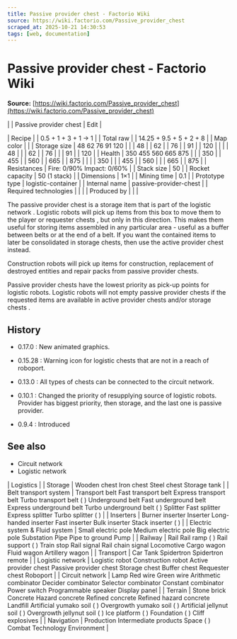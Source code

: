 ```yaml
---
title: Passive provider chest - Factorio Wiki
source: https://wiki.factorio.com/Passive_provider_chest
scraped_at: 2025-10-21 14:30:53
tags: [web, documentation]
---
```


# Passive provider chest - Factorio Wiki

**Source:** [https://wiki.factorio.com/Passive_provider_chest](https://wiki.factorio.com/Passive_provider_chest)


|  | Passive provider chest | Edit |

| Recipe |
| 0.5 + 1 + 3 + 1 → 1 |
| Total raw |
| 14.25 + 9.5 + 5 + 2 + 8 |
| Map color |  |
| Storage size | 48 62 76 91 120 |  |  | 48 |  | 62 |  | 76 |  | 91 |  | 120 |
|  |  | 48 |
|  | 62 |  | 76 |
|  | 91 |  | 120 |
| Health | 350 455 560 665 875 |  |  | 350 |  | 455 |  | 560 |  | 665 |  | 875 |
|  |  | 350 |
|  | 455 |  | 560 |
|  | 665 |  | 875 |
| Resistances | Fire: 0/90% Impact: 0/60% |
| Stack size | 50 |
| Rocket capacity | 50 (1 stack) |
| Dimensions | 1×1 |
| Mining time | 0.1 |
| Prototype type | logistic-container |
| Internal name | passive-provider-chest |
| Required technologies |
|  |
| Produced by |
|  |

The passive provider chest is a storage item that is part of the logistic network . Logistic robots will pick up items from this box to move them to the player or requester chests , but only in this direction. This makes them useful for storing items assembled in any particular area - useful as a buffer between belts or at the end of a belt. If you want the contained items to later be consolidated in storage chests, then use the active provider chest instead.

Construction robots will pick up items for construction, replacement of destroyed entities and repair packs from passive provider chests.

Passive provider chests have the lowest priority as pick-up points for logistic robots. Logistic robots will not empty passive provider chests if the requested items are available in active provider chests and/or storage chests .

## History

- 0.17.0 : New animated graphics.

- 0.15.28 : Warning icon for logistic chests that are not in a reach of roboport.

- 0.13.0 : All types of chests can be connected to the circuit network.

- 0.10.1 : Changed the priority of resupplying source of logistic robots. Provider has biggest priority, then storage, and the last one is passive provider.

- 0.9.4 : Introduced

## See also

- Circuit network
- Logistic network

| Logistics |
| Storage | Wooden chest Iron chest Steel chest Storage tank |
| Belt transport system | Transport belt Fast transport belt Express transport belt Turbo transport belt ( ) Underground belt Fast underground belt Express underground belt Turbo underground belt ( ) Splitter Fast splitter Express splitter Turbo splitter ( ) |
| Inserters | Burner inserter Inserter Long-handed inserter Fast inserter Bulk inserter Stack inserter ( ) |
| Electric system & Fluid system | Small electric pole Medium electric pole Big electric pole Substation Pipe Pipe to ground Pump |
| Railway | Rail Rail ramp ( ) Rail support ( ) Train stop Rail signal Rail chain signal Locomotive Cargo wagon Fluid wagon Artillery wagon |
| Transport | Car Tank Spidertron Spidertron remote |
| Logistic network | Logistic robot Construction robot Active provider chest Passive provider chest Storage chest Buffer chest Requester chest Roboport |
| Circuit network | Lamp Red wire Green wire Arithmetic combinator Decider combinator Selector combinator Constant combinator Power switch Programmable speaker Display panel |
| Terrain | Stone brick Concrete Hazard concrete Refined concrete Refined hazard concrete Landfill Artificial yumako soil ( ) Overgrowth yumako soil ( ) Artificial jellynut soil ( ) Overgrowth jellynut soil ( ) Ice platform ( ) Foundation ( ) Cliff explosives |
| Navigation | Production Intermediate products Space ( ) Combat Technology Environment |
